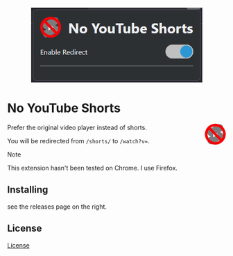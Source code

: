 <p align="center"><img src="assets/example.png"></p>

# No YouTube Shorts

<img src="icons/48.png" align="right">

Prefer the original video player instead of shorts.

You will be redirected from `/shorts/` to `/watch?v=`.

> [!NOTE]
> This extension hasn't been tested on Chrome. I use Firefox.

## Installing

see the releases page on the right.

## License

[License](LICENSE.txt)

